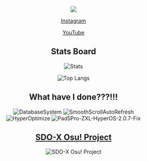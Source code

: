 <p align="center"><img src="https://capsule-render.vercel.app/api?text=Greetings%20Stranger!%20❤&&desc=陌生人你好呀~!&animation=twinkling&type=venom&color=gradient&height=200"/></p>
<p align="center"><a href="https://www.instagram.com/tatsh.siow/" >Instagram</a></p>
<p align="center"><a href="https://www.youtube.com/@tatshsiow/" >YouTube</a></p>

<div align="center">
<h2>Stats Board</h2>
  
![Stats](https://github-readme-stats.vercel.app/api?username=TatshSiow&show_icons=true&theme=tokyonight&rank_icon=github)

![Top Langs](https://github-readme-stats.vercel.app/api/top-langs/?username=TatshSiow&layout=donut&theme=tokyonight)

<h2>What have I done???!!!</h2>

![DatabaseSystem](https://github-readme-stats.vercel.app/api/pin/?username=TatshSiow&repo=Hotel-Management-System&theme=tokyonight)
![SmoothScrollAutoRefresh](https://github-readme-stats.vercel.app/api/pin/?username=TatshSiow&repo=SmoothScrollAutoRefresh&theme=tokyonight)\
![HyperOptimize](https://github-readme-stats.vercel.app/api/pin/?username=TatshSiow&repo=HyperOptimize&theme=tokyonight)
![Pad5Pro-ZXL-HyperOS-2.0.7-Fix](https://github-readme-stats.vercel.app/api/pin/?username=TatshSiow&repo=Pad5Pro-ZXL-HyperOS-2.0.7-Fix&theme=tokyonight)

<h2><a href="https://sites.google.com/view/sdo-x-global-fansite/downloads/fanmade-games/sdo-x-osu-project">SDO-X Osu! Project</a></h2>

![SDO-X Osu! Project](https://github.com/user-attachments/assets/e51afa64-869b-48aa-a39d-fff71bfab467)
</div>
